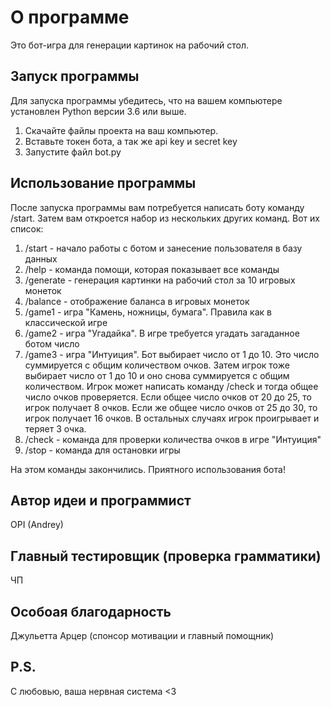 # О программе

Это бот-игра для генерации картинок на рабочий стол.

## Запуск программы

Для запуска программы убедитесь, что на вашем компьютере установлен Python версии 3.6 или выше.

1. Скачайте файлы проекта на ваш компьютер.
2. Вставьте токен бота, а так же api key и secret key
3. Запустите файл bot.py




## Использование программы

После запуска программы вам потребуется написать боту команду /start. Затем вам откроется набор из нескольких других команд. Вот их список:

1. /start - начало работы с ботом и занесение пользователя в базу данных
2. /help - команда помощи, которая показывает все команды
3. /generate - генерация картинки на рабочий стол за 10 игровых монеток
4. /balance - отображение баланса в игровых монеток  
5. /game1 - игра "Камень, ножницы, бумага". Правила как в классической игре
6. /game2 - игра "Угадайка". В игре требуется угадать загаданное ботом число
7. /game3 - игра "Интуиция". Бот выбирает число от 1 до 10. Это число суммируется с общим количеством очков. Затем игрок тоже выбирает число от 1 до 10 и оно снова суммируется с общим количеством. Игрок может написать команду /check и тогда общее число очков проверяется. Если общее число очков от 20 до 25, то игрок получает 8 очков. Если же общее число очков от 25 до 30, то игрок получает 16 очков. В остальных случаях игрок проигрывает и теряет 3 очка.
8. /check - команда для проверки количества очков в игре "Интуиция"
9. /stop - команда для остановки игры

На этом команды закончились. Приятного использования бота!

## Автор идеи и программист
OPI (Andrey)

## Главный тестировщик (проверка грамматики)
ЧП

## Особоая благодарность 
Джульетта Арцер (спонсор мотивации и главный помощник)

## P.S.
С любовью, ваша нервная система <3
